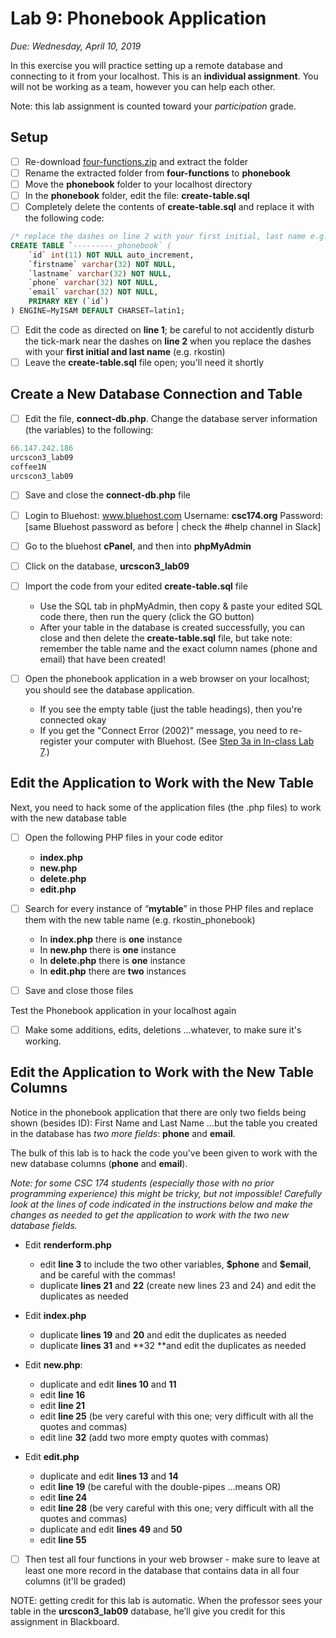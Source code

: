 # Lab 9: Phonebook Application

*Due: Wednesday, April 10, 2019* 

In this exercise you will practice setting up a remote database and connecting to it from your localhost. This is an **individual assignment**.  You will not be working as a team, however you can help each other. 

Note: this lab assignment is counted toward your *participation* grade.

## Setup

- [ ] Re-download [four-functions.zip](../18-four-functions/four-functions.zip) and extract the folder
- [ ] Rename the extracted folder from **four-functions** to **phonebook**
- [ ] Move the **phonebook** folder to your localhost directory
- [ ] In the **phonebook** folder, edit the file: **create-table.sql**
- [ ] Completely delete the contents of **create-table.sql** and replace it with the following code:

```sql
/* replace the dashes on line 2 with your first initial, last name e.g. rkostin_phonebook */
CREATE TABLE `---------_phonebook` (
	`id` int(11) NOT NULL auto_increment,
	`firstname` varchar(32) NOT NULL,
	`lastname` varchar(32) NOT NULL,
	`phone` varchar(32) NOT NULL,
	`email` varchar(32) NOT NULL,
	PRIMARY KEY (`id`)
) ENGINE=MyISAM DEFAULT CHARSET=latin1;
```

- [ ] Edit the code as directed on **line 1**; be careful to not accidently disturb the tick-mark near the dashes on **line 2** when you replace the dashes with your **first initial and last name** (e.g. rkostin)
- [ ] Leave the **create-table.sql** file open; you'll need it shortly

## Create a New Database Connection and Table

- [ ] Edit the file, **connect-db.php**.  Change the database server information (the variables) to the following:


```php
66.147.242.186
urcscon3_lab09
coffee1N
urcscon3_lab09
```

- [ ] Save and close the **connect-db.php** file
- [ ] Login to Bluehost: 
   www.bluehost.com
    	Username: **csc174.org**
    	Password: [same Bluehost password as before | check the #help channel in Slack]

- [ ] Go to the bluehost **cPanel**, and then into **phpMyAdmin**
- [ ] Click on the database, **urcscon3_lab09**
- [ ] Import the code from your edited **create-table.sql** file
  - Use the SQL tab in phpMyAdmin, then copy & paste your edited SQL code there, then run the query (click the GO button)
  - After your table in the database is created successfully, you can close and then delete the **create-table.sql** file, but take note: remember the table name and the exact column names (phone and email) that have been created!

- [ ] Open the phonebook application in a web browser on your localhost; you should see the database application.
  - If you see the empty table (just the table headings), then you're connected okay
  - If you get the "Connect Error (2002)" message, you need to re-register your computer with Bluehost.  (See [Step 3a in In-class Lab 7](https://docs.csc174.org/lab07-remote-database/instructions.html#step-3a-setup-remote-access-to-the-remote-database).)

## Edit the Application to Work with the New Table

Next, you need to hack some of the application files (the .php files) to work with the new database table

- [ ] Open the following PHP files in your code editor
   - **index.php**
   - **new.php**
   - **delete.php**
   - **edit.php**

- [ ] Search for every instance of “**mytable**” in those PHP files and replace them with the new table name (e.g. rkostin_phonebook)
    - In **index.php** there is **one** instance
    - In **new.php** there is **one** instance
    - In **delete.php** there is **one** instance
    - In **edit.php** there are **two** instances

- [ ] Save and close those files


Test the Phonebook application in your localhost again

- [ ] Make some additions, edits, deletions ...whatever, to make sure it's working.

## Edit the Application to Work with the New Table Columns

Notice in the phonebook application that there are only two fields being shown (besides ID): First Name and Last Name ...but the table you created in the database has *two more fields*: **phone** and **email**.  

The bulk of this lab is to hack the code you've been given to work with the new database columns (**phone** and **email**).  

*Note: for some CSC 174 students (especially those with no prior programming experience) this might be tricky, but not impossible! Carefully look at the lines of code indicated in the instructions below and make the changes as needed to get the application to work with the two new database fields.*

- Edit **renderform.php**
  - edit **line 3** to include the two other variables, **\$phone** and **\$email**, and be careful with the commas!
  - duplicate **lines 21** and **22** (create new lines 23 and 24) and edit the duplicates as needed

- Edit **index.php**
  - duplicate **lines 19** and **20** and edit the duplicates as needed
  - duplicate **lines 31** and **32 **and edit the duplicates as needed

- Edit **new.php**:
  - duplicate and edit **lines 10** and **11**
  - edit **line 16**
  - edit **line 21**
  - edit **line 25** (be very careful with this one; very difficult with all the quotes and commas)
  - edit line **32** (add two more empty quotes with commas)

- Edit **edit.php**
  - duplicate and edit **lines 13** and **14**
  - edit **line 19** (be careful with the double-pipes ...means OR)
  - edit **line 24**
  - edit **line 28** (be very careful with this one; very difficult with all the quotes and commas)
  - duplicate and edit **lines 49** and **50**
  - edit **line 55**

- [ ] Then test all four functions in your web browser - make sure to leave at least one more record in the database that contains data in all four columns (it'll be graded)


NOTE: getting credit for this lab is automatic. When the professor sees your table in the **urcscon3_lab09** database, he’ll give you credit for this assignment in Blackboard.
